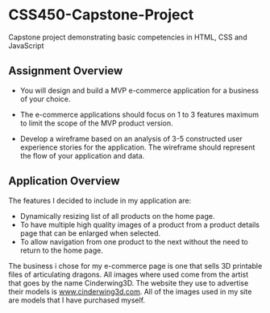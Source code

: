 # CSS450-Capstone-Project
Capstone project demonstrating basic competencies in HTML, CSS and JavaScript

## Assignment Overview
- You will design and build a MVP e-commerce application for a business of your choice. 

- The e-commerce applications should focus on 1 to 3 features maximum to limit the scope of the MVP product version.

- Develop a wireframe based on an analysis of 3-5 constructed user experience stories for the application.  The wireframe should represent the flow of your application and data.

## Application Overview
The features I decided to include in my application are:
- Dynamically resizing list of all products on the home page.
- To have multiple high quality images of a product from a product details page that can be enlarged when selected.
- To allow navigation from one product to the next without the need to return to the home page.

The business i chose for my e-commerce page is one that sells 3D printable files of articulating dragons.
All images where used come from the artist that goes by the name Cinderwing3D.  The website they use to advertise their models is <a href="https://www.cinderwing3d.com/">www.cinderwing3d.com</a>.  All of the images used in my site are models that I have purchased myself.
